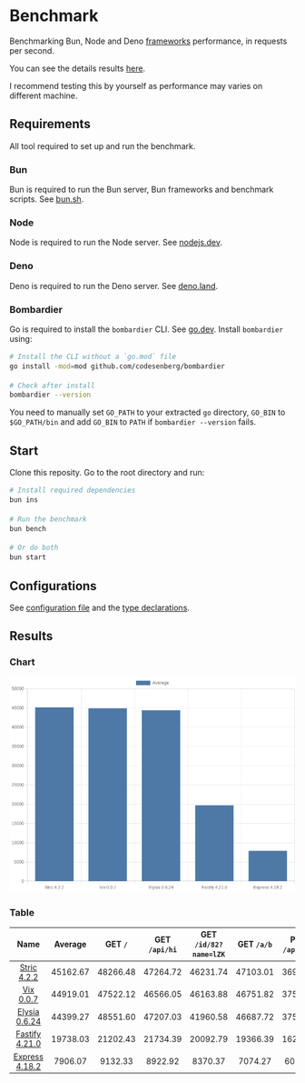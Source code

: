 # Benchmark
Benchmarking Bun, Node and Deno [frameworks](/src) performance, in requests per second.

You can see the details results [here](/results/index.md). 

I recommend testing this by yourself as performance may varies on different machine.

## Requirements
All tool required to set up and run the benchmark.

### Bun
Bun is required to run the Bun server, Bun frameworks and benchmark scripts. See [bun.sh](https://bun.sh).

### Node
Node is required to run the Node server. See [nodejs.dev](https://nodejs.dev).

### Deno
Deno is required to run the Deno server. See [deno.land](https://deno.land).

### Bombardier
Go is required to install the `bombardier` CLI. See [go.dev](https://go.dev).
Install `bombardier` using:
```bash
# Install the CLI without a `go.mod` file
go install -mod=mod github.com/codesenberg/bombardier

# Check after install
bombardier --version
```
You need to manually set `GO_PATH` to your extracted `go` directory, `GO_BIN` to `$GO_PATH/bin` and add `GO_BIN` to `PATH` if `bombardier --version` fails.

## Start
Clone this reposity. Go to the root directory and run:
```bash
# Install required dependencies
bun ins

# Run the benchmark
bun bench

# Or do both
bun start
```

## Configurations
See [configuration file](/config.ts) and the [type declarations](/lib/types.ts). 

## Results

### Chart
![Chart](/results/chart.png)

### Table 


| Name | Average | GET `/` | GET `/api/hi` | GET `/id/82?name=lZK` | GET `/a/b` | POST `/api/json` |
|  :---: | :---: | :---: | :---: | :---: | :---: | :---: |
| [Stric 4.2.2](/results/main/Stric) | 45162.67 | 48266.48 | 47264.72 | 46231.74 | 47103.01 | 36947.41 |
| [Vix 0.0.7](/results/main/Vix) | 44919.01 | 47522.12 | 46566.05 | 46163.88 | 46751.82 | 37591.18 |
| [Elysia 0.6.24](/results/main/Elysia) | 44399.27 | 48551.60 | 47207.03 | 41960.58 | 46687.72 | 37589.41 |
| [Fastify 4.21.0](/results/main/Fastify) | 19738.03 | 21202.43 | 21734.39 | 20092.79 | 19366.39 | 16294.15 |
| [Express 4.18.2](/results/main/Express) | 7906.07 | 9132.33 | 8922.92 | 8370.37 | 7074.27 | 6030.47 |